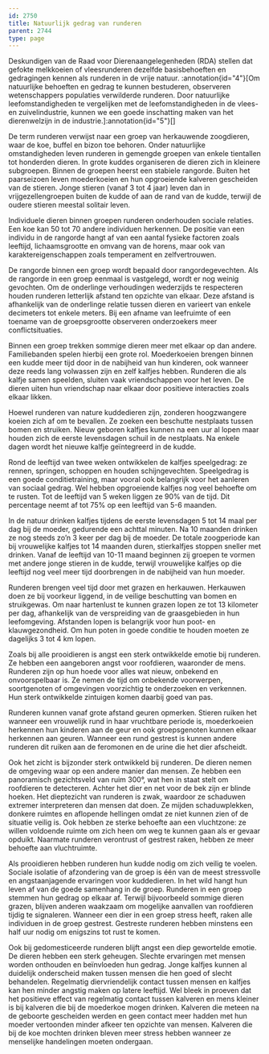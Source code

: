 ```yaml
---
id: 2750
title: Natuurlijk gedrag van runderen
parent: 2744
type: page
---
```

Deskundigen van de Raad voor Dierenaangelegenheden (RDA) stellen dat gefokte melkkoeien of vleesrunderen dezelfde basisbehoeften en gedragingen kennen als runderen in de vrije natuur. :annotation{id="4"}[Om natuurlijke behoeften en gedrag te kunnen bestuderen, observeren wetenschappers populaties verwilderde runderen. Door natuurlijke leefomstandigheden te vergelijken met de leefomstandigheden in de vlees- en zuivelindustrie, kunnen we een goede inschatting maken van het dierenwelzijn in de industrie.]:annotation{id="5"}[]

De term runderen verwijst naar een groep van herkauwende zoogdieren, waar de koe, buffel en bizon toe behoren. Onder natuurlijke omstandigheden leven runderen in gemengde groepen van enkele tientallen tot honderden dieren. In grote kuddes organiseren de dieren zich in kleinere subgroepen. Binnen de groepen heerst een stabiele rangorde. Buiten het paarseizoen leven moederkoeien en hun opgroeiende kalveren gescheiden van de stieren. Jonge stieren (vanaf 3 tot 4 jaar) leven dan in vrijgezellengroepen buiten de kudde of aan de rand van de kudde, terwijl de oudere stieren meestal solitair leven.

Individuele dieren binnen groepen runderen onderhouden sociale relaties. Een koe kan 50 tot 70 andere individuen herkennen. De positie van een individu in de rangorde hangt af van een aantal fysieke factoren zoals leeftijd, lichaamsgrootte en omvang van de horens, maar ook van karaktereigenschappen zoals temperament en zelfvertrouwen.

De rangorde binnen een groep wordt bepaald door rangordegevechten. Als de rangorde in een groep eenmaal is vastgelegd, wordt er nog weinig gevochten. Om de onderlinge verhoudingen wederzijds te respecteren houden runderen letterlijk afstand ten opzichte van elkaar. Deze afstand is afhankelijk van de onderlinge relatie tussen dieren en varieert van enkele decimeters tot enkele meters. Bij een afname van leefruimte of een toename van de groepsgrootte observeren onderzoekers meer conflictsituaties.

Binnen een groep trekken sommige dieren meer met elkaar op dan andere. Familiebanden spelen hierbij een grote rol. Moederkoeien brengen binnen een kudde meer tijd door in de nabijheid van hun kinderen, ook wanneer deze reeds lang volwassen zijn en zelf kalfjes hebben. Runderen die als kalfje samen speelden, sluiten vaak vriendschappen voor het leven. De dieren uiten hun vriendschap naar elkaar door positieve interacties zoals elkaar likken.

Hoewel runderen van nature kuddedieren zijn, zonderen hoogzwangere koeien zich af om te bevallen. Ze zoeken een beschutte nestplaats tussen bomen en struiken. Nieuw geboren kalfjes kunnen na een uur al lopen maar houden zich de eerste levensdagen schuil in de nestplaats. Na enkele dagen wordt het nieuwe kalfje geïntegreerd in de kudde.

Rond de leeftijd van twee weken ontwikkelen de kalfjes speelgedrag: ze rennen, springen, schoppen en houden schijngevechten. Speelgedrag is een goede conditietraining, maar vooral ook belangrijk voor het aanleren van sociaal gedrag. Wel hebben opgroeiende kalfjes nog veel behoefte om te rusten. Tot de leeftijd van 5 weken liggen ze 90% van de tijd. Dit percentage neemt af tot 75% op een leeftijd van 5-6 maanden.

In de natuur drinken kalfjes tijdens de eerste levensdagen 5 tot 14 maal per dag bij de moeder, gedurende een achttal minuten. Na 10 maanden drinken ze nog steeds zo’n 3 keer per dag bij de moeder. De totale zoogperiode kan bij vrouwelijke kalfjes tot 14 maanden duren, stierkalfjes stoppen sneller met drinken. Vanaf de leeftijd van 10-11 maand beginnen zij groepen te vormen met andere jonge stieren in de kudde, terwijl vrouwelijke kalfjes op die leeftijd nog veel meer tijd doorbrengen in de nabijheid van hun moeder.

Runderen brengen veel tijd door met grazen en herkauwen. Herkauwen doen ze bij voorkeur liggend, in de veilige beschutting van bomen en struikgewas. Om naar hartenlust te kunnen grazen lopen ze tot 13 kilometer per dag, afhankelijk van de verspreiding van de graasgebieden in hun leefomgeving. Afstanden lopen is belangrijk voor hun poot- en klauwgezondheid. Om hun poten in goede conditie te houden moeten ze dagelijks 3 tot 4 km lopen.

Zoals bij alle prooidieren is angst een sterk ontwikkelde emotie bij runderen. Ze hebben een aangeboren angst voor roofdieren, waaronder de mens. Runderen zijn op hun hoede voor alles wat nieuw, onbekend en onvoorspelbaar is. Ze nemen de tijd om onbekende voorwerpen, soortgenoten of omgevingen voorzichtig te onderzoeken en verkennen. Hun sterk ontwikkelde zintuigen komen daarbij goed van pas.

Runderen kunnen vanaf grote afstand geuren opmerken. Stieren ruiken het wanneer een vrouwelijk rund in haar vruchtbare periode is, moederkoeien herkennen hun kinderen aan de geur en ook groepsgenoten kunnen elkaar herkennen aan geuren. Wanneer een rund gestrest is kunnen andere runderen dit ruiken aan de feromonen en de urine die het dier afscheidt.

Ook het zicht is bijzonder sterk ontwikkeld bij runderen. De dieren nemen de omgeving waar op een andere manier dan mensen. Ze hebben een panoramisch gezichtsveld van ruim 300°, wat hen in staat stelt om roofdieren te detecteren. Achter het dier en net voor de bek zijn er blinde hoeken. Het dieptezicht van runderen is zwak, waardoor ze schaduwen extremer interpreteren dan mensen dat doen. Ze mijden schaduwplekken, donkere ruimtes en aflopende hellingen omdat ze niet kunnen zien of de situatie veilig is. Ook hebben ze sterke behoefte aan een vluchtzone: ze willen voldoende ruimte om zich heen om weg te kunnen gaan als er gevaar opduikt. Naarmate runderen verontrust of gestrest raken, hebben ze meer behoefte aan vluchtruimte.

Als prooidieren hebben runderen hun kudde nodig om zich veilig te voelen. Sociale isolatie of afzondering van de groep is één van de meest stressvolle en angstaanjagende ervaringen voor kuddedieren. In het wild hangt hun leven af van de goede samenhang in de groep. Runderen in een groep stemmen hun gedrag op elkaar af. Terwijl bijvoorbeeld sommige dieren grazen, blijven anderen waakzaam om mogelijke aanvallen van roofdieren tijdig te signaleren. Wanneer een dier in een groep stress heeft, raken alle individuen in de groep gestrest. Gestreste runderen hebben minstens een half uur nodig om enigszins tot rust te komen.

Ook bij gedomesticeerde runderen blijft angst een diep gewortelde emotie. De dieren hebben een sterk geheugen. Slechte ervaringen met mensen worden onthouden en beïnvloeden hun gedrag. Jonge kalfjes kunnen al duidelijk onderscheid maken tussen mensen die hen goed of slecht behandelen. Regelmatig diervriendelijk contact tussen mensen en kalfjes kan hen minder angstig maken op latere leeftijd. Wel bleek in proeven dat het positieve effect van regelmatig contact tussen kalveren en mens kleiner is bij kalveren die bij de moederkoe mogen drinken. Kalveren die meteen na de geboorte gescheiden werden en geen contact meer hadden met hun moeder vertoonden minder afkeer ten opzichte van mensen. Kalveren die bij de koe mochten drinken bleven meer stress hebben wanneer ze menselijke handelingen moeten ondergaan.
